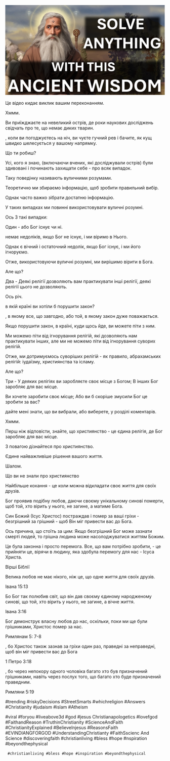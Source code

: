 ![Video cover image](../cover.jpg "cover photo")

Це відео кидає виклик вашим переконанням.

Хммм.

Ви приїжджаєте на невеликий острів, де роки наукових досліджень свідчать про те, що немає диких тварин.

, коли ви погоджуєтесь на ніч, ви чуєте гучний рев і бачите, як кущ швидко шелесується у вашому напрямку.

Що ти робиш?

Усі, кого я знаю, (включаючи вчених, які досліджували острів) були здивовані і починають захищати себе - про всяк випадок.

Таку поведінку називають вуличними розумами.

Теоретично ми збираємо інформацію, щоб зробити правильний вибір.

Однак часто важко зібрати достатню інформацію.

У таких випадках ми повинні використовувати вуличні розумні.

Ось 3 такі випадки:

Один - або Бог існує чи ні.

немає недоліків, якщо Бог не існує, і ми віримо в Нього.

Однак є вічний і остаточний недолік, якщо Бог існує, і ми його ігноруємо.

Отже, використовуючи вуличні розумні, ми вирішимо вірити в Бога.

Але що?

Два - Деякі релігії дозволяють вам практикувати інші релігії, деякі релігії цього не дозволяють.

Ось річ.

в якій країні ви хотіли б порушити закон?

, в якому все, що завгодно, або той, в якому закон дуже поважається.

Якщо порушити закон, в країні, куди щось йде, ви можете піти з ним.

Ми можемо піти від ігнорування релігій, які дозволяють нам практикувати інших, але ми не можемо піти від ігнорування суворих релігій.

Отже, ми дотримуємось суворіших релігій - як правило, абрахамських релігій: іудаїзму, християнства та ісламу.

Але що?

Три - У деяких релігіях ви заробляєте своє місце з Богом; В інших Бог заробляє для вас місце.

Ви хочете заробити своє місце; Або ви б скоріше змусили Бог це зробити за вас?

дайте мені знати, що ви вибрали, або виберете, у розділі коментарів.

Хммм.

Перш ніж відповісти, знайте, що християнство - це єдина релігія, де Бог заробляє для вас місце.

З повагою дізнайтеся про християнство.

Єдине найважливіше рішення вашого життя.

Шалом.

Що ви не знали про християнство

Найбільше кохання - це коли можна відкладати своє життя для своїх друзів.

Бог проявив подібну любов, даючи своєму унікальному синові померти, щоб той, хто вірить у нього, не загине, а матиме Бога.

Син Божий (Ісус Христос) постраждав і помер за ваші гріхи - безгрішний за грішний - щоб Він міг привести вас до Бога.

Ось причина, що стоїть за цим: Якщо безгрішний Бог може зазнати смерті людей, то грішна людина може насолоджуватися життям Божим.

Це була законна і просто перемога. Все, що вам потрібно зробити, - це прийняти це, вірячи в людину, яка здобула перемогу для нас - Ісуса Христа.

Вірші Біблії

Велика любов не має нікого, ніж це, що одне життя для своїх друзів.

Івана 15:13

Бо Бог так полюбив світ, що він дав своєму єдиному народженому синові, що той, хто вірить у нього, не загине, а вічне життя.

Івана 3:16

Бог демонструє власну любов до нас, оскільки, поки ми ще були грішниками, Христос помер за нас.

Римлянам 5: 7-8

, бо Христос також зазнав за гріхи один раз, праведні за неправедні, щоб він міг привести вас до Бога

1 Петро 3:18

, бо через непокору одного чоловіка багато хто був призначений грішниками, навіть через послух того, що багато хто буде призначений праведним.

Римляни 5:19

#trending #riskyDecisions #StreetSmarts #whichreligion #Answers #Christianity #judaism #islam #Atheism

#viral #foryou #liveabove3d #god #jesus Christianapologetics #lovefgod #FaithandReason #TruthinChristianity #ScienceAndFaith #ChristianityExplained #BelieveInjesus #ReasonsFaith #EVINDIANGFORGOD #UnderstandingChristianty #FaithSscienc And Science #discoveringfaith #christianliving #bless #hope #nspiration #beyondthephysical

     #christianliving #bless #hope #inspiration #beyondthephysical